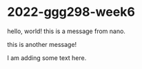 # 2022-ggg298-week6

hello, world! this is a message from nano.

this is another message!

I am adding some text here.
